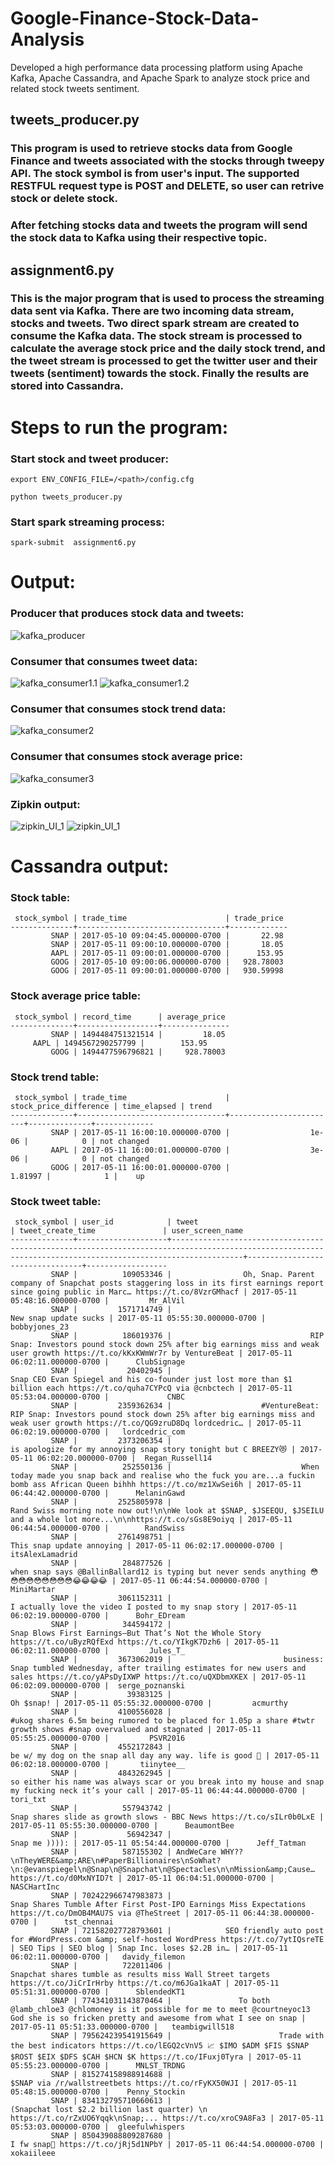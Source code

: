 # Google-Finance-Stock-Data-Analysis
Developed a high performance data processing platform using Apache Kafka, Apache Cassandra, and Apache Spark to analyze stock price and related stock tweets sentiment.

## tweets_producer.py
### This program is used to retrieve stocks data from Google Finance and tweets associated with the stocks through tweepy API. The stock symbol is from user's input. The supported RESTFUL request type is POST and DELETE, so user can retrive stock or delete stock.
### After fetching stocks data and tweets the program will send the stock data to Kafka using their respective topic.

## assignment6.py
### This is the major program that is used to process the streaming data sent via Kafka. There are two incoming data stream, stocks and tweets. Two direct spark stream are created to consume the Kafka data. The stock stream is processed to calculate the average stock price and the daily stock trend, and the tweet stream is processed to get the twitter user and their tweets (sentiment) towards the stock. Finally the results are stored into Cassandra.

# Steps to run the program:
### Start stock and tweet producer:
~~~   
export ENV_CONFIG_FILE=/<path>/config.cfg
~~~
```
python tweets_producer.py
```

### Start spark streaming process:
```
spark-submit  assignment6.py
```

# Output: 
### Producer that produces stock data and tweets:
![kafka_producer](https://github.com/hpnhxxwn/cs502-1702/blob/master/Isabella/assignment6/%E5%B1%8F%E5%B9%95%E5%BF%AB%E7%85%A7%202017-05-11%20%E4%B8%8B%E5%8D%8810.37.44.png?raw=true)

### Consumer that consumes tweet data:
![kafka_consumer1.1](https://github.com/hpnhxxwn/cs502-1702/blob/master/Isabella/assignment6/%E5%B1%8F%E5%B9%95%E5%BF%AB%E7%85%A7%202017-05-11%20%E4%B8%8B%E5%8D%8810.36.06.png?raw=true)
![kafka_consumer1.2](https://github.com/hpnhxxwn/cs502-1702/blob/master/Isabella/assignment6/%E5%B1%8F%E5%B9%95%E5%BF%AB%E7%85%A7%202017-05-11%20%E4%B8%8B%E5%8D%8810.36.15.png?raw=true)

### Consumer that consumes stock trend data:
![kafka_consumer2](https://github.com/hpnhxxwn/cs502-1702/blob/master/Isabella/assignment6/%E5%B1%8F%E5%B9%95%E5%BF%AB%E7%85%A7%202017-05-11%20%E4%B8%8B%E5%8D%8810.36.42.png?raw=true)

### Consumer that consumes stock average price:
![kafka_consumer3](https://github.com/hpnhxxwn/cs502-1702/blob/master/Isabella/assignment6/%E5%B1%8F%E5%B9%95%E5%BF%AB%E7%85%A7%202017-05-11%20%E4%B8%8B%E5%8D%8811.00.57.png?raw=true)

### Zipkin output:
![zipkin_UI_1](https://github.com/hpnhxxwn/cs502-1702/blob/master/Isabella/assignment6/%E5%B1%8F%E5%B9%95%E5%BF%AB%E7%85%A7%202017-05-11%20%E4%B8%8B%E5%8D%8811.07.40.png?raw=true)
![zipkin_UI_1](https://github.com/hpnhxxwn/cs502-1702/blob/master/Isabella/assignment6/%E5%B1%8F%E5%B9%95%E5%BF%AB%E7%85%A7%202017-05-11%20%E4%B8%8B%E5%8D%8811.07.51.png?raw=true)

# Cassandra output:
### Stock table:
~~~
 stock_symbol | trade_time                      | trade_price
--------------+---------------------------------+-------------
         SNAP | 2017-05-10 09:04:45.000000-0700 |       22.98
         SNAP | 2017-05-11 09:00:10.000000-0700 |       18.05
         AAPL | 2017-05-11 09:00:01.000000-0700 |      153.95
         GOOG | 2017-05-10 09:00:06.000000-0700 |   928.78003
         GOOG | 2017-05-11 09:00:01.000000-0700 |   930.59998
~~~

### Stock average price table:
~~~
 stock_symbol | record_time      | average_price
--------------+------------------+---------------
         SNAP | 1494484751321514 |         18.05
	 AAPL | 1494567290257799 |        153.95
         GOOG | 1494477596796821 |     928.78003
~~~

### Stock trend table:
~~~
 stock_symbol | trade_time                      | stock_price_difference | time_elapsed | trend
--------------+---------------------------------+------------------------+--------------+-------------
         SNAP | 2017-05-11 16:00:10.000000-0700 |                  1e-06 |            0 | not changed
         AAPL | 2017-05-11 16:00:01.000000-0700 |                  3e-06 |            0 | not changed
         GOOG | 2017-05-11 16:00:01.000000-0700 |                1.81997 |            1 |    up
~~~

### Stock tweet table:
~~~
 stock_symbol | user_id            | tweet                                                                                                                                                      | tweet_create_time               | user_screen_name
--------------+--------------------+------------------------------------------------------------------------------------------------------------------------------------------------------------+---------------------------------+------------------
         SNAP |          109053346 |                Oh, Snap. Parent company of Snapchat posts staggering loss in its first earnings report since going public in Marc… https://t.co/8VzrGMhacf | 2017-05-11 05:48:16.000000-0700 |         Mr_AlVil
         SNAP |         1571714749 |                                                                                                                                      New snap update sucks | 2017-05-11 05:55:30.000000-0700 |    bobbyjones_23
         SNAP |          186019376 |                               RIP Snap: Investors pound stock down 25% after big earnings miss and weak user growth https://t.co/kKxKWmWr7r by VentureBeat | 2017-05-11 06:02:11.000000-0700 |      ClubSignage
         SNAP |           20402945 |                                         Snap CEO Evan Spiegel and his co-founder just lost more than $1 billion each https://t.co/quha7CYPcQ via @cnbctech | 2017-05-11 05:53:04.000000-0700 |             CNBC
         SNAP |         2359362634 |                    #VentureBeat: RIP Snap: Investors pound stock down 25% after big earnings miss and weak user growth https://t.co/QG9zruD8Dq lordcedric… | 2017-05-11 06:02:19.000000-0700 |   lordcedric_com
         SNAP |         2373206354 |                                                                                             is apologize for my annoying snap story tonight but C BREEZY😻 | 2017-05-11 06:02:20.000000-0700 |  Regan_Russell14
         SNAP |          252550136 |                             When today made you snap back and realise who the fuck you are...a fuckin bomb ass African Queen bihhh https://t.co/mz1XwSei6h | 2017-05-11 06:44:42.000000-0700 |      MelaninGawd
         SNAP |         2525805978 |                                  Rand Swiss morning note now out!\n\nWe look at $SNAP, $JSEEQU, $JSEILU and a whole lot more...\n\nhttps://t.co/sGs8E9oiyq | 2017-05-11 06:44:54.000000-0700 |        RandSwiss
         SNAP |         2761498751 |                                                                                                                                  This snap update annoying | 2017-05-11 06:02:17.000000-0700 |  itsAlexLamadrid
         SNAP |          284877526 |                                                              when snap says @BallinBallard12 is typing but never sends anything 😳😳😳😳😳😳😳😳😳😂😂😂😂 | 2017-05-11 06:44:54.000000-0700 |       MiniMartar
         SNAP |         3061152311 |                                                                                                        I actually love the video I posted to my snap story | 2017-05-11 06:02:19.000000-0700 |      Bohr_EDream
         SNAP |          344594172 |                                                   Snap Blows First Earnings—But That’s Not the Whole Story https://t.co/uByzRQfExd https://t.co/YIkgK7Dzh6 | 2017-05-11 06:02:11.000000-0700 |         Jules_T_
         SNAP |         3673062019 |                         business: Snap tumbled Wednesday, after trailing estimates for new users and sales https://t.co/yAPsDyIXWP https://t.co/uQXDbmXKEX | 2017-05-11 06:02:09.000000-0700 |  serge_poznanski
         SNAP |           39383125 |                                                                                                                                                  Oh $snap! | 2017-05-11 05:55:32.000000-0700 |         acmurthy
         SNAP |         4100556028 |                                           #ukog shares 6.5m being rumored to be placed for 1.05p a share #twtr growth shows #snap overvalued and stagnated | 2017-05-11 05:55:25.000000-0700 |         PSVR2016
         SNAP |         4552172843 |                                                                                                  be w/ my dog on the snap all day any way. life is good 💛 | 2017-05-11 06:02:18.000000-0700 |       tiinytee__
         SNAP |         4843262945 |                                                      so either his name was always scar or you break into my house and snap my fucking neck it’s your call | 2017-05-11 06:44:44.000000-0700 |         tori_txt
         SNAP |          557943742 |                                                                                       Snap shares slide as growth slows - BBC News https://t.co/sILr0b0LxE | 2017-05-11 05:55:30.000000-0700 |      BeaumontBee
         SNAP |           56942347 |                                                                                                                                              Snap me )))): | 2017-05-11 05:54:44.000000-0700 |      Jeff_Tatman
         SNAP |          587155302 | AndWeCare WHY??\nTheyWERE&amp;ARE\n#PaperBillionaires\nSoWhat?\n:@evanspiegel\n@Snap\n@Snapchat\n@Spectacles\n\nMission&amp;Cause… https://t.co/d0MxNYID7t | 2017-05-11 06:04:51.000000-0700 |      NASCHartInc
         SNAP | 702422966747983873 |                                                  Snap Shares Tumble After First Post-IPO Earnings Miss Expectations https://t.co/DmOB4MAU7S via @TheStreet | 2017-05-11 06:44:38.000000-0700 |      tst_chennai
         SNAP | 721582027728793601 |            SEO friendly auto post for #WordPress.com &amp; self-hosted WordPress https://t.co/7ytIQsreTE | SEO Tips | SEO blog | Snap Inc. loses $2.2B in… | 2017-05-11 06:02:11.000000-0700 |   davidy_filemon
         SNAP |          722011406 |                                                 Snapchat shares tumble as results miss Wall Street targets https://t.co/JiCrIrHrby https://t.co/m6JGa1kaAT | 2017-05-11 05:51:31.000000-0700 |      SblendedKT1
         SNAP | 774341031143870464 |               To both @lamb_chloe3 @chlomoney is it possible for me to meet @courtneyoc13 God she is so fricken pretty and awesome from what I see on snap | 2017-05-11 05:51:33.000000-0700 |   teambigwill518
         SNAP | 795624239541915649 |                        Trade with the best indicators https://t.co/lEGQ2cVnV5 📈 $IMO $ADM $FIS $SNAP $ROST $EIX $DFS $CAH $HCN $K https://t.co/IFuxj0Tyra | 2017-05-11 05:55:23.000000-0700 |      MNLST_TRDNG
         SNAP | 815274158988914688 |                                                                                                        $SNAP via /r/wallstreetbets https://t.co/rFyKX50WJI | 2017-05-11 05:48:15.000000-0700 |    Penny_Stockin
         SNAP | 834132795710660613 |                                                     (Snapchat lost $2.2 billion last quarter) \n https://t.co/rZxUO6Yqqk\nSnap;... https://t.co/xroC9A8Fa3 | 2017-05-11 05:53:03.000000-0700 |  gleefulwhispers
         SNAP | 850439088809287680 |                                                                                                                        I fw snap🥀 https://t.co/jRj5d1NPbY | 2017-05-11 06:44:54.000000-0700 |       xokaiileee
~~~

